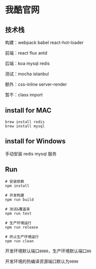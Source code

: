# 我酷官网

## 技术栈

构建：webpack babel react-hot-loader

前端：react flux antd

后端：koa mysql redis

测试：mocha istanbul

额外：css-inline server-render

暂不：class import

## install for MAC

```shell
brew install redis
brew install mysql
```

## install for Windows
手动安装 redis mysql 服务

## Run

```shell
# 安装依赖
npm install

# 开发构建
npm run build

# 测试&覆盖率
npm run test

# 生产环境运行
npm run release

# 终止生产环境运行
npm run clean
```

开发环境默认端口`8080`，生产环境默认端口`80`

开发环境的热编译资源端口默认为`9090`
